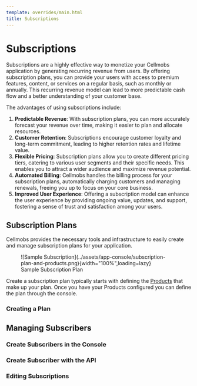 ```yaml
---
template: overrides/main.html
title: Subscriptions
---
```


# Subscriptions

Subscriptions are a highly effective way to monetize your Cellmobs application by generating recurring revenue from users. By offering subscription plans, you can provide your users with access to premium features, content, or services on a regular basis, such as monthly or annually. This recurring revenue model can lead to more predictable cash flow and a better understanding of your customer base.

The advantages of using subscriptions include:

1. **Predictable Revenue**: With subscription plans, you can more accurately forecast your revenue over time, making it easier to plan and allocate resources.
2. **Customer Retention**: Subscriptions encourage customer loyalty and long-term commitment, leading to higher retention rates and lifetime value.
3. **Flexible Pricing**: Subscription plans allow you to create different pricing tiers, catering to various user segments and their specific needs. This enables you to attract a wider audience and maximize revenue potential.
4. **Automated Billing**: Cellmobs handles the billing process for your subscription plans, automatically charging customers and managing renewals, freeing you up to focus on your core business.
5. **Improved User Experience**: Offering a subscription model can enhance the user experience by providing ongoing value, updates, and support, fostering a sense of trust and satisfaction among your users.


## Subscription Plans

Cellmobs provides the necessary tools and infrastructure to easily create and manage subscription plans for your application. 

<figure markdown>
![Sample Subscription](../assets/app-console/subscription-plan-and-products.png){width="100%",loading=lazy}
    <figcaption>Sample Subscription Plan</figcaption>
</figure>

Create a subscription plan typically starts with defining the [Products](/app-console/manage-products) that make up your plan. Once you have your Products configured you can define the plan through the console.

### Creating a Plan

## Managing Subscribers

### Create Subscribers in the Console

### Create Subscriber with the API

### Editing Subscriptions


<br><br>